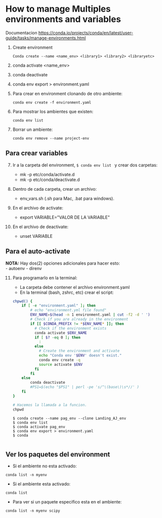 # How to manage Multiples environments and variables  

Documentacion <https://conda.io/projects/conda/en/latest/user-guide/tasks/manage-environments.html>

1. Create environment

	```
	Conda create --name <name_env> <library1> <library2> <libraryetc>
	```   
	
2. conda activate <name_env>
3. conda deactivate
4. conda env export > environment.yaml
5. Para crear en environment clonando de otro ambiente:   
	```
	conda env create -f environment.yaml
	```   
6. Para mostrar los ambientes que existen: 
	```
	conda env list
	```

7. Borrar un ambiente:
	
	```
	conda env remove --name project-env

	```
 
	
		
## Para crear variables

7. Ir a la carpeta del environment, ```$ conda env list ``` y crear dos carpetas:   
	- mk -p etc/conda/activate.d   
	- mk -p etc/conda/deactivate.d
	   
8. Dentro de cada carpeta, crear un archivo:   
	- env_vars.sh (.sh para Mac, .bat para windows).   

9. En el archivo de activate:   
	- export VARIABLE="VALOR DE LA VARIABLE"   

10. En el archivo de deactivate:  
	- unset VARIABLE  

## Para el auto-activate

**NOTA:** Hay dos(2) opciones adicionales para hacer esto:   
	- autoenv
	- direnv
   
11. Para programarlo en la terminal:   

	- La carpeta debe contener el archivo environment.yaml
	- En la terminal (bash, zshrc, etc) crear el script:   

	```bash
	chpwd() {
	    if [ -e "environment.yaml" ]; then
	        # echo "environment.yml file found"
	        ENV_NAME=$(head -n 1 environment.yaml | cut -f2 -d ' ')
	        # Check if you are already in the environment
	        if [[ $CONDA_PREFIX != *$ENV_NAME* ]]; then
	          # Check if the environment exists
	          conda activate $ENV_NAME
	          if [ $? -eq 0 ]; then
	            :
	          else
	            # Create the environment and activate
	            echo "Conda env '$ENV' doesn't exist."
	            conda env create -q
	            source activate $ENV
	          fi
	        fi
	    else
	        conda deactivate
	        #PS1=$(echo "$PS1" | perl -pe 's/^\(base\)\s*//' )
	    fi
	}
	
	# Hacemos la llamada a la funcion.
	chpwd
	``` 


	```
	$ conda create --name pag_env --clone Landing_AJ_env
	$ conda env list
	$ conda activate pag_env
	$ conda env export > environment.yaml
	$ conda 
	

## Ver los paquetes del environment

- Si el ambiente no esta activado:

```
conda list -n myenv
```
- Si el ambiente esta activado:

```
conda list
```

- Para ver si un paquete especifico esta en el ambiente:

```
conda list -n myenv scipy
```
